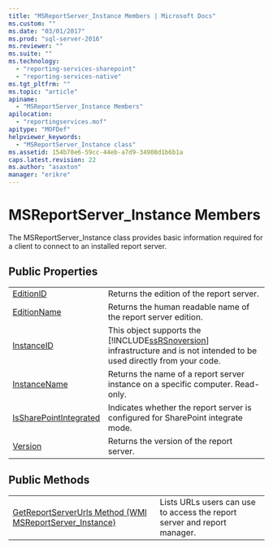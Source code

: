 ```yaml
---
title: "MSReportServer_Instance Members | Microsoft Docs"
ms.custom: ""
ms.date: "03/01/2017"
ms.prod: "sql-server-2016"
ms.reviewer: ""
ms.suite: ""
ms.technology: 
  - "reporting-services-sharepoint"
  - "reporting-services-native"
ms.tgt_pltfrm: ""
ms.topic: "article"
apiname: 
  - "MSReportServer_Instance Members"
apilocation: 
  - "reportingservices.mof"
apitype: "MOFDef"
helpviewer_keywords: 
  - "MSReportServer_Instance class"
ms.assetid: 154b78e6-59cc-44eb-a7d9-34908d1b6b1a
caps.latest.revision: 22
ms.author: "asaxton"
manager: "erikre"
---
```

# MSReportServer_Instance Members
  The MSReportServer_Instance class provides basic information required for a client to connect to an installed report server.  
  
## Public Properties  
  
|||  
|-|-|  
|[EditionID](../../reporting-services/wmi-provider-library-reference/msreportserver-instance-properties-editionid.md)|Returns the edition of the report server.|  
|[EditionName](../../reporting-services/wmi-provider-library-reference/msreportserver-instance-properties-editionname.md)|Returns the human readable name of the report server edition.|  
|[InstanceID](../../reporting-services/wmi-provider-library-reference/msreportserver-instance-properties-instanceid.md)|This object supports the [!INCLUDE[ssRSnoversion](../../advanced-analytics/r-services/includes/ssrsnoversion-md.md)] infrastructure and is not intended to be used directly from your code.|  
|[InstanceName](../../reporting-services/wmi-provider-library-reference/msreportserver-instance-properties-instancename.md)|Returns the name of a report server instance on a specific computer. Read-only.|  
|[IsSharePointIntegrated](../../reporting-services/wmi-provider-library-reference/msreportserver-instance-properties-issharepointintegrated.md)|Indicates whether the report server is configured for SharePoint integrate mode.|  
|[Version](../../reporting-services/wmi-provider-library-reference/msreportserver-instance-properties-version.md)|Returns the version of the report server.|  
  
## Public Methods  
  
|||  
|-|-|  
|[GetReportServerUrls Method &#40;WMI MSReportServer_Instance&#41;](../../reporting-services/wmi-provider-library-reference/msreportserver-instance-methods-getreportserverurls.md)|Lists URLs users can use to access the report server and report manager.|  
  
  